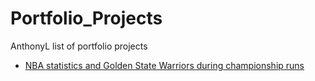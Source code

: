 # Portfolio_Projects
AnthonyL list of portfolio projects
* <a href="https://github.com/ant-L/Portfolio_Projects/tree/master/NBA_stats_and_GSW_during_championship_run"> 
  NBA statistics and Golden State Warriors during championship runs</a>
